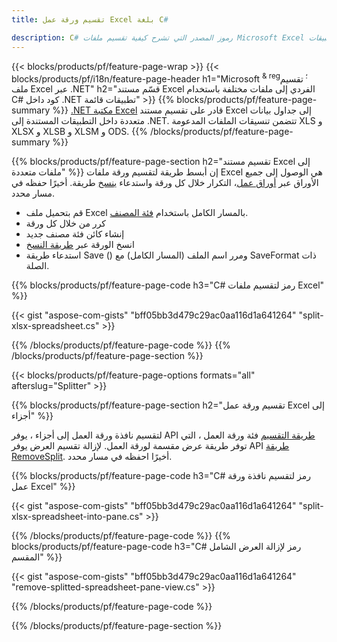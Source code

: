 ```yaml
---
title: تقسيم ورقة عمل Excel بلغة C#

description: C# رموز المصدر التي تشرح كيفية تقسيم ملفات Microsoft Excel إلى ملفات متعددة في تطبيقات Visual C# .NET
---
```

{{< blocks/products/pf/feature-page-wrap >}}
{{< blocks/products/pf/i18n/feature-page-header h1="Microsoft <sup> & reg؛ </sup> تقسيم ملف Excel عبر .NET" h2="قسّم مستند Excel الفردي إلى ملفات مختلفة باستخدام C# كود داخل .NET تطبيقات قائمة" >}}
{{% blocks/products/pf/feature-page-summary %}}
[.NET مكتبة Excel](/cells/net/) قادر على تقسيم مستند Excel إلى جداول بيانات متعددة داخل التطبيقات المستندة إلى .NET. تتضمن تنسيقات الملفات المدعومة XLS و XLSX و XLSB و XLSM و ODS.
{{% /blocks/products/pf/feature-page-summary %}}

{{% blocks/products/pf/feature-page-section h2="تقسيم مستند Excel إلى ملفات متعددة" %}}
إن أبسط طريقة لتقسيم ورقة ملفات Excel هي الوصول إلى جميع الأوراق عبر [أوراق عمل](https://reference.aspose.com/cells/net/aspose.cells/workbook/properties/worksheets)، التكرار خلال كل ورقة واستدعاء [ينسخ](https://reference.aspose.com/cells/net/aspose.cells/worksheet/methods/copy) طريقة. أخيرًا حفظه في مسار محدد. 

+ قم بتحميل ملف Excel بالمسار الكامل باستخدام [فئة المصنف](https://reference.aspose.com/cells/net/aspose.cells/workbook).
+ كرر من خلال كل ورقة
+ إنشاء كائن فئة مصنف جديد
+ انسخ الورقة عبر [طريقة النسخ](https://reference.aspose.com/cells/net/aspose.cells/worksheet/methods/copy)
+ استدعاء طريقة Save () ومرر اسم الملف (المسار الكامل) مع SaveFormat ذات الصلة.

{{% blocks/products/pf/feature-page-code h3="C# رمز لتقسيم ملفات Excel" %}}

{{< gist "aspose-com-gists" "bff05bb3d479c29ac0aa116d1a641264" "split-xlsx-spreadsheet.cs" >}}

{{% /blocks/products/pf/feature-page-code %}}
{{% /blocks/products/pf/feature-page-section %}}

{{< blocks/products/pf/feature-page-options formats="all" afterslug="Splitter" >}}

{{% blocks/products/pf/feature-page-section h2="تقسيم ورقة عمل Excel إلى أجزاء" %}}

لتقسيم نافذة ورقة العمل إلى أجزاء ، يوفر API [طريقة التقسيم](https://reference.aspose.com/cells/net/aspose.cells/worksheet/methods/split) فئة ورقة العمل ، التي توفر طريقة عرض مقسمة لورقة العمل. لإزالة تقسيم العرض يوفر API [طريقة RemoveSplit](https://reference.aspose.com/cells/net/aspose.cells/worksheet/methods/removesplit). أخيرًا احفظه في مسار محدد. 

{{% blocks/products/pf/feature-page-code h3="C# رمز لتقسيم نافذة ورقة عمل Excel" %}}

{{< gist "aspose-com-gists" "bff05bb3d479c29ac0aa116d1a641264" "split-xlsx-spreadsheet-into-pane.cs" >}}

{{% /blocks/products/pf/feature-page-code %}}
{{% blocks/products/pf/feature-page-code h3="C# رمز لإزالة العرض الشامل المقسم" %}}

{{< gist "aspose-com-gists" "bff05bb3d479c29ac0aa116d1a641264" "remove-splitted-spreadsheet-pane-view.cs" >}}

{{% /blocks/products/pf/feature-page-code %}}

{{% /blocks/products/pf/feature-page-section %}}
